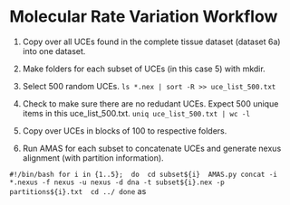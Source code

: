 # Molecular Rate Variation Workflow

1. Copy over all UCEs found in the complete tissue dataset (dataset 6a) into one dataset. 

2. Make folders for each subset of UCEs (in this case 5) with mkdir. 

3. Select 500 random UCEs. 
`ls *.nex | sort -R >> uce_list_500.txt` 

4. Check to make sure there are no redudant UCEs. Expect 500 unique items in this uce_list_500.txt. 
`uniq uce_list_500.txt | wc -l` 

5. Copy over UCEs in blocks of 100 to respective folders. 

6. Run AMAS for each subset to concatenate UCEs and generate nexus alignment (with partition information). 

`
#!/bin/bash
for i in {1..5}; 
do 
	cd subset${i} 
	AMAS.py concat -i *.nexus -f nexus -u nexus -d dna -t subset${i}.nex -p partitions${i}.txt 
	cd ../
done
`
 as
